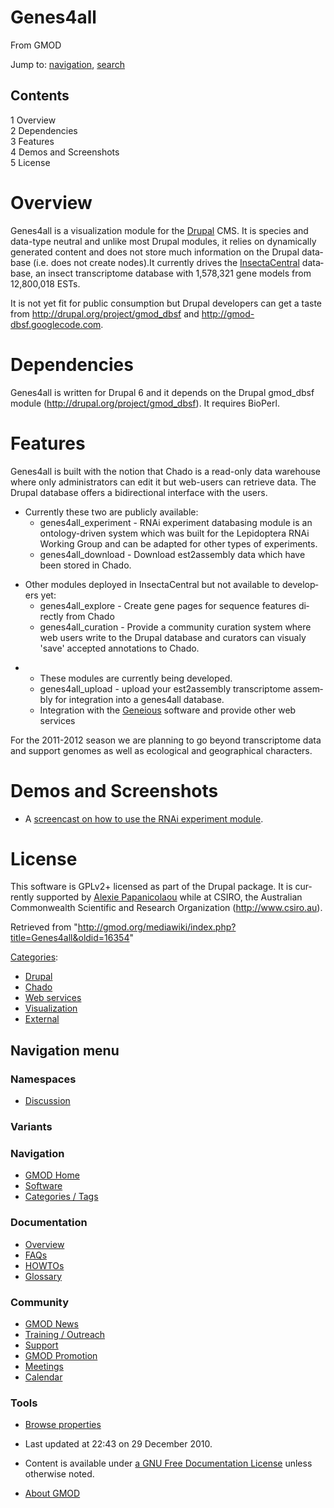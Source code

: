 <div id="mw-page-base" class="noprint">

</div>

<div id="mw-head-base" class="noprint">

</div>

<div id="content" class="mw-body" role="main">

<span id="top"></span>

<div id="mw-js-message" style="display:none;">

</div>



# <span dir="auto">Genes4all</span>

<div id="bodyContent">

<div id="siteSub">

From GMOD

</div>

<div id="contentSub">

</div>

<div id="jump-to-nav" class="mw-jump">

Jump to: [navigation](#mw-navigation), [search](#p-search)

</div>

<div id="mw-content-text" class="mw-content-ltr" lang="en" dir="ltr">

<div id="toc" class="toc">

<div id="toctitle">

## Contents

</div>

- [<span class="tocnumber">1</span>
  <span class="toctext">Overview</span>](#Overview)
- [<span class="tocnumber">2</span>
  <span class="toctext">Dependencies</span>](#Dependencies)
- [<span class="tocnumber">3</span>
  <span class="toctext">Features</span>](#Features)
- [<span class="tocnumber">4</span> <span class="toctext">Demos and
  Screenshots</span>](#Demos_and_Screenshots)
- [<span class="tocnumber">5</span>
  <span class="toctext">License</span>](#License)

</div>

# <span id="Overview" class="mw-headline">Overview</span>

Genes4all is a visualization module for the
<a href="http://drupal.org" class="external text"
rel="nofollow">Drupal</a> CMS. It is species and data-type neutral and
unlike most Drupal modules, it relies on dynamically generated content
and does not store much information on the Drupal database (i.e. does
not create nodes).It currently drives the
<a href="http://insectacentral.org" class="external text"
rel="nofollow">InsectaCentral</a> database, an insect transcriptome
database with 1,578,321 gene models from 12,800,018 ESTs.

It is not yet fit for public consumption but Drupal developers can get a
taste from
<a href="http://drupal.org/project/gmod_dbsf" class="external free"
rel="nofollow">http://drupal.org/project/gmod_dbsf</a> and
<a href="http://gmod-dbsf.googlecode.com" class="external free"
rel="nofollow">http://gmod-dbsf.googlecode.com</a>.

# <span id="Dependencies" class="mw-headline">Dependencies</span>

Genes4all is written for Drupal 6 and it depends on the Drupal gmod_dbsf
module
(<a href="http://drupal.org/project/gmod_dbsf" class="external free"
rel="nofollow">http://drupal.org/project/gmod_dbsf</a>). It requires
BioPerl.

# <span id="Features" class="mw-headline">Features</span>

Genes4all is built with the notion that Chado is a read-only data
warehouse where only administrators can edit it but web-users can
retrieve data. The Drupal database offers a bidirectional interface with
the users.

- Currently these two are publicly available:
  - genes4all_experiment - RNAi experiment databasing module is an
    ontology-driven system which was built for the Lepidoptera RNAi
    Working Group and can be adapted for other types of experiments.
  - genes4all_download - Download est2assembly data which have been
    stored in Chado.

<!-- -->

- Other modules deployed in InsectaCentral but not available to
  developers yet:
  - genes4all_explore - Create gene pages for sequence features directly
    from Chado
  - genes4all_curation - Provide a community curation system where web
    users write to the Drupal database and curators can visualy 'save'
    accepted annotations to Chado.

<!-- -->

- - These modules are currently being developed.
  - genes4all_upload - upload your est2assembly transcriptome assembly
    for integration into a genes4all database.
  - Integration with the
    <a href="http://geneious.com" class="external text"
    rel="nofollow">Geneious</a> software and provide other web services

For the 2011-2012 season we are planning to go beyond transcriptome data
and support genomes as well as ecological and geographical characters.

# <span id="Demos_and_Screenshots" class="mw-headline">Demos and Screenshots</span>

- A <a href="http://www.scivee.tv/node/20326" class="external text"
  rel="nofollow">screencast on how to use the RNAi experiment module</a>.

# <span id="License" class="mw-headline">License</span>

This software is GPLv2+ licensed as part of the Drupal package. It is
currently supported by [Alexie
Papanicolaou](User%3AAlpapan "User%3AAlpapan") while at CSIRO, the
Australian Commonwealth Scientific and Research Organization
(<a href="http://www.csiro.au" class="external free"
rel="nofollow">http://www.csiro.au</a>).

</div>

<div class="printfooter">

Retrieved from
"<http://gmod.org/mediawiki/index.php?title=Genes4all&oldid=16354>"

</div>

<div id="catlinks" class="catlinks">

<div id="mw-normal-catlinks" class="mw-normal-catlinks">

[Categories](Special%3ACategories "Special%3ACategories"):

- [Drupal](Category%3ADrupal "Category%3ADrupal")
- [Chado](Category%3AChado "Category%3AChado")
- [Web services](Category%3AWeb_services "Category%3AWeb services")
- <a
  href="http://gmod.org/mediawiki/index.php?title=Category%3AVisualization&amp;action=edit&amp;redlink=1"
  class="new"
  title="Category%3AVisualization (page does not exist)">Visualization</a>
- [External](Category%3AExternal "Category%3AExternal")

</div>

</div>

<div class="visualClear">

</div>

</div>

</div>

<div id="mw-navigation">

## Navigation menu

<div id="mw-head">



<div id="left-navigation">

<div id="p-namespaces" class="vectorTabs" role="navigation"
aria-labelledby="p-namespaces-label">

### Namespaces


- <span id="ca-talk"><a
  href="http://gmod.org/mediawiki/index.php?title=Talk:Genes4all&amp;action=edit&amp;redlink=1"
  accesskey="t"
  title="Discussion about the content page [t]">Discussion</a></span>

</div>

<div id="p-variants" class="vectorMenu emptyPortlet" role="navigation"
aria-labelledby="p-variants-label">

### 

### Variants[](#)

<div class="menu">

</div>

</div>

</div>





</div>

</div>

</div>

<div id="mw-panel">

<div id="p-logo" role="banner">

<a href="Main_Page"
style="background-image: url(../images/GMOD-cogs.png);"
title="Visit the main page"></a>

</div>

<div id="p-Navigation" class="portal" role="navigation"
aria-labelledby="p-Navigation-label">

### Navigation

<div class="body">

- <span id="n-GMOD-Home">[GMOD Home](Main_Page)</span>
- <span id="n-Software">[Software](GMOD_Components)</span>
- <span id="n-Categories-.2F-Tags">[Categories /
  Tags](Categories)</span>

</div>

</div>

<div id="p-Documentation" class="portal" role="navigation"
aria-labelledby="p-Documentation-label">

### Documentation

<div class="body">

- <span id="n-Overview">[Overview](Overview)</span>
- <span id="n-FAQs">[FAQs](Category%3AFAQ)</span>
- <span id="n-HOWTOs">[HOWTOs](Category%3AHOWTO)</span>
- <span id="n-Glossary">[Glossary](Glossary)</span>

</div>

</div>

<div id="p-Community" class="portal" role="navigation"
aria-labelledby="p-Community-label">

### Community

<div class="body">

- <span id="n-GMOD-News">[GMOD News](GMOD_News)</span>
- <span id="n-Training-.2F-Outreach">[Training /
  Outreach](Training_and_Outreach)</span>
- <span id="n-Support">[Support](Support)</span>
- <span id="n-GMOD-Promotion">[GMOD Promotion](GMOD_Promotion)</span>
- <span id="n-Meetings">[Meetings](Meetings)</span>
- <span id="n-Calendar">[Calendar](Calendar)</span>

</div>

</div>

<div id="p-tb" class="portal" role="navigation"
aria-labelledby="p-tb-label">

### Tools

<div class="body">


- <span id="t-smwbrowselink"><a href="Special%3ABrowse/Genes4all" rel="smw-browse">Browse
  properties</a></span>


</div>

</div>

</div>

</div>

<div id="footer" role="contentinfo">

- <span id="footer-info-lastmod">Last updated at 22:43 on 29 December
  2010.</span>
<!-- - <span id="footer-info-viewcount">23,600 page views.</span> -->
- <span id="footer-info-copyright">Content is available under
  <a href="http://www.gnu.org/licenses/fdl-1.3.html" class="external"
  rel="nofollow">a GNU Free Documentation License</a> unless otherwise
  noted.</span>

<!-- -->

- <span id="footer-places-about">[About
  GMOD](GMOD:About "GMOD:About")</span>

<!-- -->






</div>
